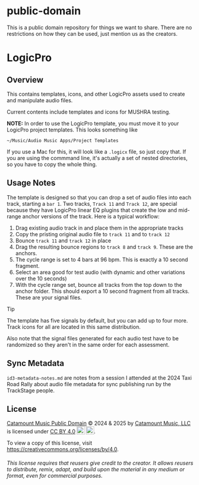 # public-domain

This is a public domain repository for things we want to share. There are no restrictions on how they can be used, just mention us as the creators.

# LogicPro

## Overview

This contains templates, icons, and other LogicPro assets used to create and manipulate audio files.

Current contents include templates and icons for MUSHRA testing.

**NOTE:** In order to use the LogicPro template, you must move it to your LogicPro project templates. This looks something like

`~/Music/Audio Music Apps/Project Templates`

If you use a Mac for this, it will look like a `.logicx` file, so just copy that.
If you are using the commmand line, it's actually a set of nested directories, so you have to copy the whole thing.

## Usage Notes 

The template is designed so that you can drop a set of audio files into each track, starting a `bar 1`.
Two tracks, `Track 11` and `Track 12`, are special because they have LogicPro linear EQ plugins that create the low and mid-range anchor versions of the track.
Here is a typical workflow:

1. Drag existing audio track in and place them in the appropriate tracks
2. Copy the pristing original audio file to `track 11` and to `track 12`
3. Bounce `track 11` and `track 12` in place
4. Drag the resulting bounce regions to `track 8` and `track 9`. These are the anchors.
5. The cycle range is set to 4 bars at 96 bpm. This is exactly a 10 second fragment.
6. Select an area good for test audio (with dynamic and other variations over the 10 seconds)
7. With the cycle range set, bounce all tracks from the top down to the anchor folder. This should export a 10 second fragment from all tracks. These are your signal files. 

> [!TIP]
> The template has five signals by default, but you can add up to four more. Track icons for all are located in this same distribution.
>
> Also note that the signal files generated for each audio test have to be randomized so they aren't in the same order for each assessment.
>

## Sync Metadata

`id3-metadata-notes.md` are notes from a session I attended at the 2024 Taxi Road Rally about audio file metadata for sync publishing run by the TrackStage people.

## License

<p xmlns:cc="http://creativecommons.org/ns#" xmlns:dct="http://purl.org/dc/terms/"><a property="dct:title" rel="cc:attributionURL" href="https://github.com/catamount-music/public-domain">Catamount Music Public Domain</a> © 2024 & 2025 by <a rel="cc:attributionURL dct:creator" property="cc:attributionName" href="https://github.com/catamount-music">Catamount Music, LLC</a> is licensed under <a href="https://creativecommons.org/licenses/by/4.0/?ref=chooser-v1" target="_blank" rel="license noopener noreferrer" style="display:inline-block;">CC BY 4.0<img style="height:22px!important;margin-left:3px;vertical-align:text-bottom;" src="https://mirrors.creativecommons.org/presskit/icons/cc.svg?ref=chooser-v1" alt=""><img style="height:22px!important;margin-left:3px;vertical-align:text-bottom;" src="https://mirrors.creativecommons.org/presskit/icons/by.svg?ref=chooser-v1" alt=""></a>.</p>

To view a copy of this license, visit https://creativecommons.org/licenses/by/4.0.

###### This license requires that reusers give credit to the creator. It allows reusers to distribute, remix, adapt, and build upon the material in any medium or format, even for commercial purposes.
